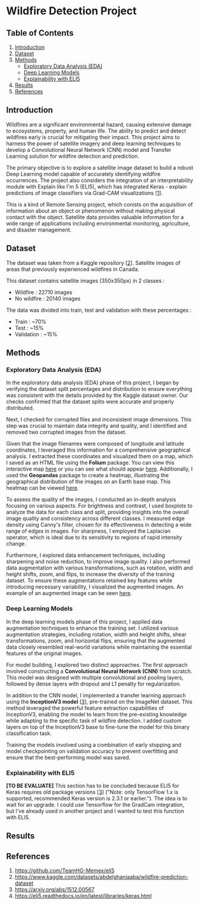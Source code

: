# Wildfire Detection Project

## Table of Contents
1. [Introduction](#introduction)
2. [Dataset](#dataset)
3. [Methods](#methods)
    * [Exploratory Data Analysis (EDA)](#exploratory-data-analysis-eda)
    * [Deep Learning Models](#deep-learning-models)
    * [Explainability with ELI5](#explainability-with-eli5)
4. [Results](#results)
5. [References](#references)


## Introduction

Wildfires are a significant environmental hazard, causing extensive damage to ecosystems, property, and human life. The ability to predict and detect wildfires early is crucial for mitigating their impact. This project aims to harness the power of satellite imagery and deep learning techniques to develop a Convolutional Neural Network (CNN) model and Transfer Learning solution for wildfire detection and prediction.

The primary objective is to explore a satellite image dataset to build a robust Deep Learning model capable of accurately identifying wildfire occurrences. The project also considers the integration of an interpretability module with Explain like I'm 5 (ELI5), which has integrated Keras - explain predictions of image classifiers via Grad-CAM visualizations [[1](#ref1)].

This is a kind of Remote Sensing project, which conists on the acquisition of information about an object or phenomenon without making physical contact with the object. Satellite data provides valuable information for a wide range of applications including environmental monitoring, agriculture, and disaster management.

## Dataset

The dataset was taken from a Kaggle repository [[2](#ref2)]. Satellite images of areas that previously experienced wildfires in Canada.

This dataset contains satellite images (350x350px) in 2 classes :
* Wildfire : 22710 images
* No wildfire : 20140 images

The data was divided into train, test and validation with these percentages :
* Train : ~70%
* Test : ~15%
* Validation : ~15%

## Methods

### Exploratory Data Analysis (EDA)

In the exploratory data analysis (EDA) phase of this project, I began by verifying the dataset split percentages and distribution to ensure everything was consistent with the details provided by the Kaggle dataset owner. Our checks confirmed that the dataset splits were accurate and properly distributed.

Next, I checked for corrupted files and inconsistent image dimensions. This step was crucial to maintain data integrity and quality, and I identified and removed two corrupted images from the dataset.

Given that the image filenames were composed of longitude and latitude coordinates, I leveraged this information for a comprehensive geographical analysis. I extracted these coordinates and visualized them on a map, which I saved as an HTML file using the **Folium** package. You can view this interactive map [here](Saved_Images/earth_heatmap.html) or you can see what should appear [here](Saved_Images/html_map.png). Additionally, I used the **Geopandas** package to create a heatmap, illustrating the geographical distribution of the images on an Earth base map. This heatmap can be viewed [here](Saved_Images/earth_heatmap.html).

To assess the quality of the images, I conducted an in-depth analysis focusing on various aspects. For brightness and contrast, I used boxplots to analyze the data for each class and split, providing insights into the overall image quality and consistency across different classes. I measured edge density using Canny's filter, chosen for its effectiveness in detecting a wide range of edges in images. For sharpness, I employed the Laplacian operator, which is ideal due to its sensitivity to regions of rapid intensity change.

Furthermore, I explored data enhancement techniques, including sharpening and noise reduction, to improve image quality. I also performed data augmentation with various transformations, such as rotation, width and height shifts, zoom, and flips, to increase the diversity of the training dataset. To ensure these augmentations retained key features while introducing necessary variability, I visualized the augmented images. An example of an augmented image can be seen [here](Saved_Images/Augmented_Images.png).

### Deep Learning Models

In the deep learning models phase of this project, I applied data augmentation techniques to enhance the training set. I utilized various augmentation strategies, including rotation, width and height shifts, shear transformations, zoom, and horizontal flips, ensuring that the augmented data closely resembled real-world variations while maintaining the essential features of the original images.

For model building, I explored two distinct approaches. The first approach involved constructing a **Convolutional Neural Network (CNN)** from scratch. This model was designed with multiple convolutional and pooling layers, followed by dense layers with dropout and L1 penalty for regularization.

In addition to the CNN model, I implemented a transfer learning approach using the **InceptionV3 model** [[3](#ref3)], pre-trained on the ImageNet dataset. This method leveraged the powerful feature extraction capabilities of InceptionV3, enabling the model to learn from the pre-existing knowledge while adapting to the specific task of wildfire detection. I added custom layers on top of the InceptionV3 base to fine-tune the model for this binary classification task.

Training the models involved using a combination of early stopping and model checkpointing on validation accuracy to prevent overfitting and ensure that the best-performing model was saved. 


### Explainability with ELI5

**[TO BE EVALUATE]**
This section has to be concluded because ELI5 for Keras requires old package versions [[3](#ref4)] ("Note: only TensorFlow 1.x is supported, recommended Keras version is 2.3.1 or earlier.").
The idea is to wait for an upgrade. I could use Tensorflow for the GradCam integration, but I've already used in another project and I wanted to test this function with ELI5.

## Results


## References

1. <a name="ref1"></a> https://github.com/TeamHG-Memex/eli5 
2. <a name="ref2"></a> https://www.kaggle.com/datasets/abdelghaniaaba/wildfire-prediction-dataset
3. <a name="ref3"></a> https://arxiv.org/abs/1512.00567
4. <a name="ref4"></a> https://eli5.readthedocs.io/en/latest/libraries/keras.html